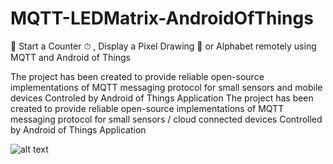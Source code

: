# MQTT-LEDMatrix-AndroidOfThings
📡 Start a Counter ⏱ , Display a Pixel Drawing 👾 or Alphabet remotely using  MQTT  and Android of Things<br/>

The project has been created to provide reliable open-source implementations of MQTT messaging protocol for small sensors and mobile devices Controled by Android of Things Application
The project has been created to provide reliable open-source implementations of MQTT messaging protocol for small sensors / cloud connected devices Controlled by Android of Things Application



![alt text](https://raw.githubusercontent.com/Helloessam/MQTT-LEDMatrix-AndroidOfThings/master/Diagram%20.jpeg?token=ALYPI47EOK2F5565SU2RFWK775T3C)
